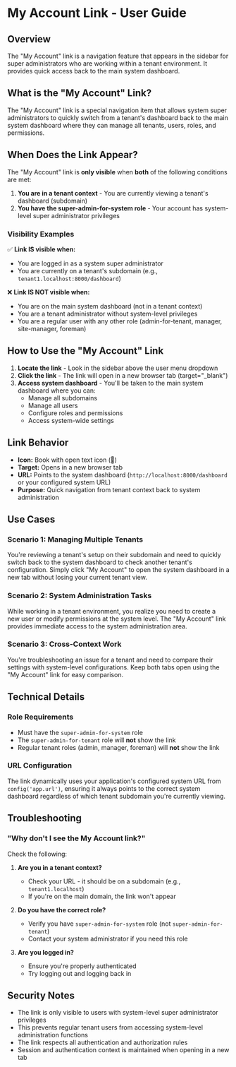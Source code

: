 # My Account Link - User Guide

## Overview

The "My Account" link is a navigation feature that appears in the sidebar for super administrators who are working within a tenant environment. It provides quick access back to the main system dashboard.

## What is the "My Account" Link?

The "My Account" link is a special navigation item that allows system super administrators to quickly switch from a tenant's dashboard back to the main system dashboard where they can manage all tenants, users, roles, and permissions.

## When Does the Link Appear?

The "My Account" link is **only visible** when **both** of the following conditions are met:

1. **You are in a tenant context** - You are currently viewing a tenant's dashboard (subdomain)
2. **You have the super-admin-for-system role** - Your account has system-level super administrator privileges

### Visibility Examples

✅ **Link IS visible when:**
- You are logged in as a system super administrator
- You are currently on a tenant's subdomain (e.g., `tenant1.localhost:8000/dashboard`)

❌ **Link IS NOT visible when:**
- You are on the main system dashboard (not in a tenant context)
- You are a tenant administrator without system-level privileges
- You are a regular user with any other role (admin-for-tenant, manager, site-manager, foreman)

## How to Use the "My Account" Link

1. **Locate the link** - Look in the sidebar above the user menu dropdown
2. **Click the link** - The link will open in a new browser tab (target="_blank")
3. **Access system dashboard** - You'll be taken to the main system dashboard where you can:
   - Manage all subdomains
   - Manage all users
   - Configure roles and permissions
   - Access system-wide settings

## Link Behavior

- **Icon:** Book with open text icon (📖)
- **Target:** Opens in a new browser tab
- **URL:** Points to the system dashboard (`http://localhost:8000/dashboard` or your configured system URL)
- **Purpose:** Quick navigation from tenant context back to system administration

## Use Cases

### Scenario 1: Managing Multiple Tenants
You're reviewing a tenant's setup on their subdomain and need to quickly switch back to the system dashboard to check another tenant's configuration. Simply click "My Account" to open the system dashboard in a new tab without losing your current tenant view.

### Scenario 2: System Administration Tasks
While working in a tenant environment, you realize you need to create a new user or modify permissions at the system level. The "My Account" link provides immediate access to the system administration area.

### Scenario 3: Cross-Context Work
You're troubleshooting an issue for a tenant and need to compare their settings with system-level configurations. Keep both tabs open using the "My Account" link for easy comparison.

## Technical Details

### Role Requirements
- Must have the `super-admin-for-system` role
- The `super-admin-for-tenant` role will **not** show the link
- Regular tenant roles (admin, manager, foreman) will **not** show the link

### URL Configuration
The link dynamically uses your application's configured system URL from `config('app.url')`, ensuring it always points to the correct system dashboard regardless of which tenant subdomain you're currently viewing.

## Troubleshooting

### "Why don't I see the My Account link?"

Check the following:

1. **Are you in a tenant context?**
   - Check your URL - it should be on a subdomain (e.g., `tenant1.localhost`)
   - If you're on the main domain, the link won't appear

2. **Do you have the correct role?**
   - Verify you have `super-admin-for-system` role (not `super-admin-for-tenant`)
   - Contact your system administrator if you need this role

3. **Are you logged in?**
   - Ensure you're properly authenticated
   - Try logging out and logging back in

## Security Notes

- The link is only visible to users with system-level super administrator privileges
- This prevents regular tenant users from accessing system-level administration functions
- The link respects all authentication and authorization rules
- Session and authentication context is maintained when opening in a new tab
